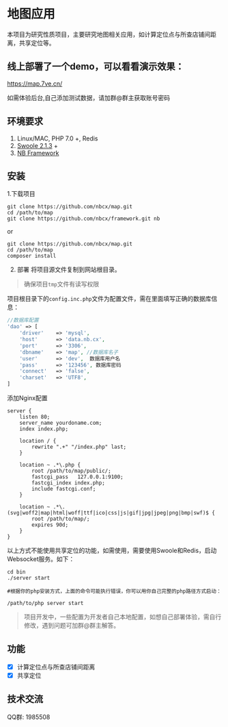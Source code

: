 # 地图应用

本项目为研究性质项目，主要研究地图相关应用，如计算定位点与所查店铺间距离，共享定位等。

## 线上部署了一个demo，可以看看演示效果：

https://map.7ve.cn/

如需体验后台,自己添加测试数据，请加群@群主获取账号密码

## 环境要求

1. Linux/MAC, PHP 7.0 +, Redis
2. [Swoole 2.1.3](https://github.com/swoole/swoole-src/releases) +
3. [NB Framework](https://github.com/nbcx/framework)


## 安装

1.下载项目
```shell
git clone https://github.com/nbcx/map.git
cd /path/to/map
git clone https://github.com/nbcx/framework.git nb
```
or
```shell
git clone https://github.com/nbcx/map.git
cd /path/to/map
composer install
```

2. 部署
将项目源文件复制到网站根目录。
> 确保项目`tmp`文件有读写权限

项目根目录下的`config.inc.php`文件为配置文件，需在里面填写正确的数据库信息：
```php
//数据库配置
'dao' => [
    'driver'	=> 'mysql',
    'host' 		=> 'data.nb.cx',
    'port' 		=> '3306',
    'dbname'    => 'map', //数据库名子
    'user' 		=> 'dev',  数据库用户名
    'pass' 		=> '123456', 数据库密码
    'connect'   => 'false',
    'charset' 	=> 'UTF8',
]

```

添加Nginx配置
```
server {
    listen 80;
    server_name yourdoname.com;
    index index.php;

    location / {
        rewrite ".+" "/index.php" last;
    }

    location ~ .*\.php {
        root /path/to/map/public/;
        fastcgi_pass   127.0.0.1:9100;
        fastcgi_index index.php;
        include fastcgi.conf;
    }

    location ~ .*\.(svg|woff2|map|html|woff|ttf|ico|css|js|gif|jpg|jpeg|png|bmp|swf)$ {
        root /path/to/map/;
        expires 90d;
    }
}
```

以上方式不能使用共享定位的功能，如需使用，需要使用Swoole和Redis，启动Websocket服务。如下：
```shell
cd bin
./server start

#根据你的php安装方式，上面的命令可能执行错误，你可以用你自己完整的php路径方式启动：

/path/to/php server start
```

> 项目开发中，一些配置为开发者自己本地配置，如想自己部署体验，需自行修改，遇到问题可加群@群主解答。

## 功能

- [x] 计算定位点与所查店铺间距离
- [x] 共享定位

## 技术交流

QQ群: 1985508